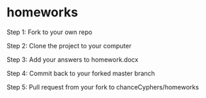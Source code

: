 # homeworks

Step 1: Fork to your own repo

Step 2: Clone the project to your computer

Step 3: Add your answers to homework.docx

Step 4: Commit back to your forked master branch

Step 5: Pull request from your fork to chanceCyphers/homeworks
